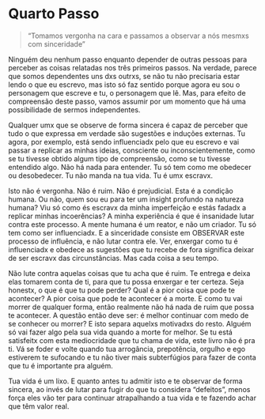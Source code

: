 Quarto Passo
=

> “Tomamos vergonha na cara e passamos a observar a nós mesmxs com sinceridade”

Ninguém deu nenhum passo enquanto depender de outras pessoas para perceber as coisas relatadas nos três primeiros passos. Na verdade, parece que somos dependentes uns dxs outrxs, se não tu não precisaria estar lendo o que eu escrevo, mas isto só faz sentido porque agora eu sou o personagem que escreve e tu, o personagem que lê. Mas, para efeito de compreensão deste passo, vamos assumir por um momento que há uma possibilidade de sermos independentes.

Qualquer umx que se observe de forma sincera é capaz de perceber que tudo o que expressa em verdade são sugestões e induções externas. Tu agora, por exemplo, está sendo influenciadx pelo que eu escrevo e vai passar a replicar as minhas ideias, consciente ou inconscientemente, como se tu tivesse obtido algum tipo de compreensão, como se tu tivesse entendido algo. Não há nada para entender. Tu só tem como me obedecer ou desobedecer. Tu não manda na tua vida. Tu é umx escravx.

Isto não é vergonha. Não é ruim. Não é prejudicial. Esta é a condição humana. Ou não, quem sou eu para ter um insight profundo na natureza humana? Viu só como és escravx da minha imperfeição e estás fadadx a replicar minhas incoerências?
A minha experiência é que é insanidade lutar contra este processo. A mente humana é um reator, e não um criador. Tu só tem como ser influenciadx. E a sinceridade consiste em OBSERVAR este processo de influência, e não lutar contra ele. Ver, enxergar como tu é influenciadx e obedece as sugestões que tu recebe de fora significa deixar de ser escravx das circunstâncias. Mas cada coisa a seu tempo.

Não lute contra aquelas coisas que tu acha que é ruim. Te entrega e deixa elas tomarem conta de ti, para que tu possa enxergar e ter certeza. Seja honestx, o que é que tu pode perder? Qual é a pior coisa que pode te acontecer?
A pior coisa que pode te acontecer é a morte. E como tu vai morrer de qualquer forma, então realmente não há nada de ruim que possa te acontecer. A questão então deve ser: é melhor continuar com medo de se conhecer ou morrer? E isto separa aquelxs motivadxs do resto. Alguém só vai fazer algo pela sua vida quando a morte for melhor. Se tu está satisfeitx com esta mediocridade que tu chama de vida, este livro não é pra ti. Vá se foder e volte quando tua arrogância, prepotência, orgulho e ego estiverem te sufocando e tu não tiver mais subterfúgios para fazer de conta que tu é importante pra alguém.

Tua vida é um lixo. E quanto antes tu admitir isto e te observar de forma sincera, ao invés de lutar para fugir do que tu considera “defeitos”, menos força eles vão ter para continuar atrapalhando a tua vida e te fazendo achar que têm valor real.
